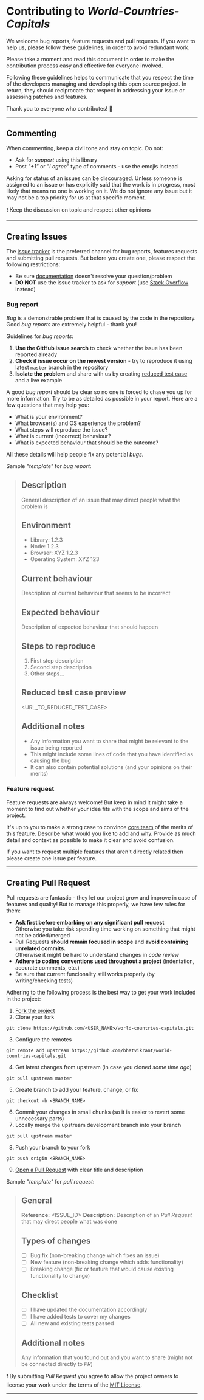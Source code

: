 # Contributing to _World-Countries-Capitals_

We welcome bug reports, feature requests and pull requests. If you want to help us,
please follow these guidelines, in order to avoid redundant work.

Please take a moment and read this document in order to make the contribution process easy
and effective for everyone involved.

Following these guidelines helps to communicate that you respect the time of the developers managing
and developing this open source project. In return, they should reciprocate that respect
in addressing your issue or assessing patches and features.

Thank you to everyone who contributes! 🙌

---

## Commenting

When commenting, keep a civil tone and stay on topic. Do not:
- Ask for _support_ using this library
- Post _"+1"_ or _"I agree"_ type of comments - use the emojis instead

Asking for status of an issues can be discouraged.
Unless someone is assigned to an issue or has explicitly said that the work is in progress,
most likely that means no one is working on it.
We do not ignore any issue but it may not be a top priority for us at that specific moment.

❗️ Keep the discussion on topic and respect other opinions

---

## Creating Issues

The [issue tracker][URL_GH_ISSUES] is the preferred channel for bug reports, features requests
and submitting pull requests. But before you create one, please respect the following restrictions:
- Be sure [documentation][DOC_README] doesn't resolve your question/problem
- **DO NOT** use the issue tracker to ask for _support_ (use [Stack Overflow][URL_SO] instead)

### Bug report

_Bug_ is a demonstrable problem that is caused by the code in the repository.
Good _bug reports_ are extremely helpful - thank you!

Guidelines for _bug reports_:
1. **Use the GitHub issue search** to check whether the issue has been reported already
2. **Check if issue occur on the newest version** - try to reproduce it using latest `master` branch
in the repository
3. **Isolate the problem** and share with us by creating [reduced test case][URL_REDUCED_TEST_CASE]
and a live example

A good _bug report_ should be clear so no one is forced to chase you up for more information.
Try to be as detailed as possible in your report. Here are a few questions that may help you:
- What is your environment?
- What browser(s) and OS experience the problem?
- What steps will reproduce the issue?
- What is current (incorrect) behaviour?
- What is expected behaviour that should be the outcome?

All these details will help people fix any potential _bugs_.

Sample _"template"_ for _bug report_:
> ## Description
> General description of an issue that may direct people what the problem is
>
> ## Environment
> - Library: 1.2.3
> - Node: 1.2.3
> - Browser: XYZ 1.2.3
> - Operating System: XYZ 123
>
> ## Current behaviour
> Description of current behaviour that seems to be incorrect
>
> ## Expected behaviour
> Description of expected behaviour that should happen
>
> ## Steps to reproduce
> 1. First step description
> 2. Second step description
> 3. Other steps...
>
> ## Reduced test case preview
> <URL_TO_REDUCED_TEST_CASE>
>
> ## Additional notes
> - Any information you want to share that might be relevant to the issue being reported
> - This might include some lines of code that you have identified as causing the bug
> - It can also contain potential solutions (and your opinions on their merits)

### Feature request

Feature requests are always welcome! But keep in mind it might take a moment to find out
whether your idea fits with the scope and aims of the project.

It's up to you to make a strong case to convince [core team][DOC_CORE_TEAM] of the merits
of this feature. Describe what would you like to add and why.
Provide as much detail and context as possible to make it clear and avoid confusion.

If you want to request multiple features that aren't directly related
then please create one issue per feature.

---

## Creating Pull Request

Pull requests are fantastic - they let our project grow and improve in case of features and quality!
But to manage this properly, we have few rules for them:
- **Ask first before embarking on any significant pull request**<br>
  Otherwise you take risk spending time working on something that might not be added/merged
- Pull Requests **should remain focused in scope** and **avoid containing unrelated commits.**<br>
  Otherwise it might be hard to understand changes in _code review_
- **Adhere to coding conventions used throughout a project** (indentation, accurate comments, etc.)
- Be sure that current funcionality still works properly (by writing/checking tests)

Adhering to the following process is the best way to get your work included in the project:
1. [Fork the project][URL_GH_FORK]
2. Clone your fork
  ```
  git clone https://github.com/<USER_NAME>/world-countries-capitals.git
  ```
3. Configure the remotes
  ```
  git remote add upstream https://github.com/bhatvikrant/world-countries-capitals.git
  ```
4. Get latest changes from upstream (in case you cloned _some time ago_)
  ```
  git pull upstream master
  ```
5. Create branch to add your feature, change, or fix
  ```
  git checkout -b <BRANCH_NAME>
  ```
6. Commit your changes in small chunks (so it is easier to revert some unnecessary parts)
7. Locally merge the upstream development branch into your branch
  ```
  git pull upstream master
  ```
8. Push your branch to your fork
  ```
  git push origin <BRANCH_NAME>
  ```
9. [Open a Pull Request][URL_GH_NEW_PULL_REQUEST] with clear title and description

Sample _"template"_ for _pull request_:
> ## General
> **Reference:** <ISSUE_ID>
> **Description:**
> Description of an _Pull Request_ that may direct people what was done
>
> ## Types of changes
> - [ ] Bug fix (non-breaking change which fixes an issue)
> - [ ] New feature (non-breaking change which adds functionality)
> - [ ] Breaking change (fix or feature that would cause existing functionality to change)
>
> ## Checklist
> - [ ] I have updated the documentation accordingly
> - [ ] I have added tests to cover my changes
> - [ ] All new and existing tests passed
>
> ## Additional notes
> Any information that you found out and you want to share (might not be connected directly to _PR_)

❗️ By submitting _Pull Request_ you agree to allow the project owners to license your work
under the terms of the [MIT License][DOC_LICENSE].

---

[DOC_README]: ../README.md
[DOC_CORE_TEAM]: ../README.md#core-team
[DOC_LICENSE]: ../README.md#license
[URL_GH_ISSUES]: https://github.com/asdsad/asdasd/issues
[URL_GH_FORK]: https://docs.github.com/en/free-pro-team@latest/github/getting-started-with-github/fork-a-repo
[URL_GH_NEW_PULL_REQUEST]: https://github.com/sthiepaan/world-countries-capitals/compare
[URL_SO]: https://stackoverflow.com
[URL_REDUCED_TEST_CASE]: https://css-tricks.com/reduced-test-cases/
